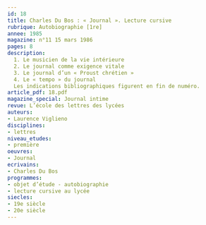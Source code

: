 ```yaml
---
id: 18
title: Charles Du Bos : « Journal ». Lecture cursive
rubrique: Autobiographie [1re]
annee: 1985
magazine: n°11 15 mars 1986
pages: 8
description:
  1. Le musicien de la vie intérieure
  2. Le journal comme exigence vitale
  3. Le journal d’un « Proust chrétien »
  4. Le « tempo » du journal
  Les indications bibliographiques figurent en fin de numéro.
article_pdf: 18.pdf
magazine_special: Journal intime
revue: L’école des lettres des lycées
auteurs:
- Laurence Viglieno
disciplines:
- lettres
niveau_etudes:
- première
oeuvres:
- Journal
ecrivains:
- Charles Du Bos
programmes:
- objet d’étude - autobiographie
- lecture cursive au lycée
siecles:
- 19e siècle
- 20e siècle
---
```

